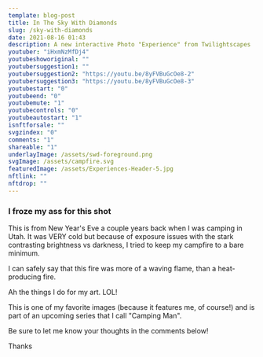 ```yaml
---
template: blog-post
title: In The Sky With Diamonds
slug: /sky-with-diamonds
date: 2021-08-16 01:43
description: A new interactive Photo "Experience" from Twilightscapes
youtuber: "iHxmNzMfDj4"
youtubeshoworiginal: ""
youtubersuggestion1: ""
youtubersuggestion2: "https://youtu.be/8yFVBuGcOe8-2"
youtubersuggestion3: "https://youtu.be/8yFVBuGcOe8-3"
youtubestart: "0"
youtubeend: "0"
youtubemute: "1"
youtubecontrols: "0"
youtubeautostart: "1"
isnftforsale: ""
svgzindex: "0"
comments: "1"
shareable: "1"
underlayImage: /assets/swd-foreground.png
svgImage: /assets/campfire.svg
featuredImage: /assets/Experiences-Header-5.jpg
nftlink: ""
nftdrop: ""
---
```




### I froze my ass for this shot

This is from New Year's Eve a couple years back when I was camping in Utah. It was VERY cold but because of exposure issues with the stark contrasting brightness vs darkness, I tried to keep my campfire to a bare minimum.

I can safely say that this fire was more of a waving flame, than a heat-producing fire. 

Ah the things I do for my art. LOL!

This is one of my favorite images (because it features me, of course!) and is part of an upcoming series that I call "Camping Man". 

Be sure to let me know your thoughts in the comments below!

Thanks


 


<!--

iHxmNzMfDj4 **

NfEdtor4cis

/assets/randpaul-sucks.svg
/assets/default-og-image.jpg
/assets/cuomotouchy-story.jpg
 const Url = <iframe title="AdFree YouTube" id="youtube" className="video" width="100%" height="350" frameBorder="0" playsInline src="https://www.youtube.com/embed/" + frontmatter.youtuber + "?controls=" + frontmatter.youtubecontrols + "&amp;showinfo=0&amp;rel=0&amp;autoplay=1&amp;start=" + frontmatter.youtubestart + "&amp;end=" + frontmatter.youtubeend + "&amp;loop=1&amp;mute=" + frontmatter.youtubemute + "&amp;playsinline=1&amp;playlist=" + frontmatter.youtuber + "/>" ? frontmatter.featuredImage2.relativePath : "" -->